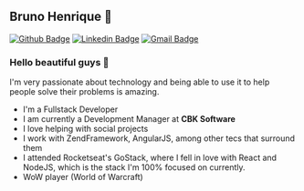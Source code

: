 ## Bruno Henrique 👨‍
[![Github Badge](https://img.shields.io/badge/-Github-000?style=flat-square&logo=Github&logoColor=white&link=https://github.com/brunoJSX)](https://github.com/brunoJSX)
[![Linkedin Badge](https://img.shields.io/badge/-LinkedIn-blue?style=flat-square&logo=Linkedin&logoColor=white&link=https://www.linkedin.com/in/brunojsx)](https://www.linkedin.com/in/brunojsx)
[![Gmail Badge](https://img.shields.io/badge/-Gmail-c14438?style=flat-square&logo=Gmail&logoColor=white&link=mailto:bruno28dpvat@gmail.com)](mailto:bruno28dpvat@gmail.com) 

### Hello beautiful guys :purple_heart:
I'm very passionate about technology and being able to use it to help people solve their problems is amazing.

- I'm a Fullstack Developer
- I am currently a Development Manager at **CBK Software**
- I love helping with social projects
- I work with ZendFramework, AngularJS, among other tecs that surround them
- I attended Rocketseat's GoStack, where I fell in love with React and NodeJS, which is the stack I'm 100% focused on currently.
- WoW player (World of Warcraft)
